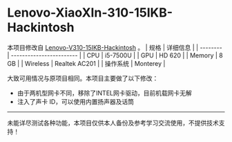 # Lenovo-XiaoXIn-310-15IKB-Hackintosh
本项目修改自 [Lenovo-V310-15IKB-Hackintosh](https://github.com/lee-namc/Lenovo-V310-15IKB-Hackintosh) 。
| 规格     | 详细信息                 |
| -------- | ------------------------ |
| CPU      | i5-7500U                 |
| GPU      | HD 620                   |
| Memory   | 8 GB                    |
| Wireless | Realtek AC201             |
| 操作系统 | Monterey |  

大致可用情况与原项目相同。本项目主要做了以下修改：
- 由于两机型网卡不同，移除了INTEL网卡驱动，目前机载网卡无解
- 注入了声卡 ID，可以使用内置扬声器及话筒
---
未能详尽测试各种功能，本项目仅供本人备份及参考学习交流使用，不提供技术支持！
